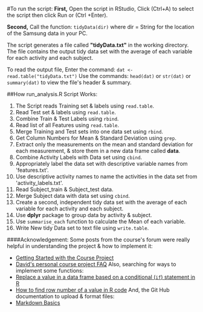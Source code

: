 #To run the script:
**First,** Open the script in RStudio, Click (Ctrl+A) to select the script then click Run or (Ctrl +Enter).

**Second,** Call the function: `tidyData(dir)`
where dir = String for the location of the Samsung data in your PC.

The script generates a file called **"tidyData.txt"** in the working directory.
The file contains the output tidy data set with the average of each variable for each activity and each subject.

To read the output file, Enter the command:
`dat <- read.table("tidyData.txt")`
Use the commands: `head(dat)` or `str(dat)` or `summary(dat)`
to view the file's header & summary.

##How run_analysis.R Script Works:

1. The Script reads Training set & labels using `read.table`.
2. Read Test set & labels using `read.table`.
3. Combine Train & Test Labels using `rbind`.
4. Read list of all Features using `read.table`.
5. Merge Training and Test sets into one data set using `rbind`.
6. Get Column Numbers for Mean & Standard Deviation using `grep`.
7. Extract only the measurements on the mean and standard deviation for each measurement, & store them in a new data frame called **data**.
8. Combine Activity Labels with Data set using `cbind`.
9. Appropriately label the data set with descriptive variable names from 'features.txt'.
10. Use descriptive activity names to name the activities in the data set from 'activity_labels.txt'.
11. Read Subject_train & Subject_test data.
12. Merge Subject data with data set using `cbind`.
13. Create a second, independent tidy data set with the average of each variable for each activity and each subject.
   1. Use **dplyr** package to group data by activity & subject.
   2. Use `summarise_each` function to calculate the Mean of each variable.
14. Write New tidy Data set to text file using `write.table`.


####Acknowledgement:
Some posts from the course's forum were really helpful in understanding the project & how to implement it:
- [Getting Started with the Course Project](https://class.coursera.org/getdata-013/forum/thread?thread_id=191)
- [David's personal course project FAQ](https://class.coursera.org/getdata-013/forum/thread?thread_id=30)
Also, searching for ways to implement some functions:
- [Replace a value in a data frame based on a conditional (`if`) statement in R](http://stackoverflow.com/questions/5824173/replace-a-value-in-a-data-frame-based-on-a-conditional-if-statement-in-r)
- [How to find row number of a value in R code](http://stackoverflow.com/questions/20782218/how-to-find-row-number-of-a-value-in-r-code)
And, the Git Hub documentation to upload & format files:
- [Markdown Basics](https://help.github.com/articles/markdown-basics/)

